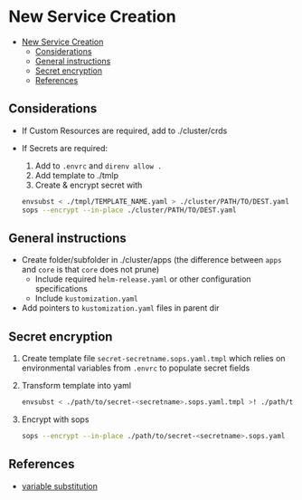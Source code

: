 # New Service Creation

- [New Service Creation](#new-service-creation)
  - [Considerations](#considerations)
  - [General instructions](#general-instructions)
  - [Secret encryption](#secret-encryption)
  - [References](#references)

## Considerations

- If Custom Resources are required, add to ./cluster/crds
- If Secrets are required:

  1. Add to `.envrc` and `direnv allow .`
  2. Add template to ./tmlp
  3. Create & encrypt secret with

  ```sh
  envsubst < ./tmpl/TEMPLATE_NAME.yaml > ./cluster/PATH/TO/DEST.yaml
  sops --encrypt --in-place ./cluster/PATH/TO/DEST.yaml
  ```

## General instructions

- Create folder/subfolder in ./cluster/apps (the difference between `apps` and `core` is that `core`
  does not prune)
  - Include required `helm-release.yaml` or other configuration specifications
  - Include `kustomization.yaml`
- Add pointers to `kustomization.yaml` files in parent dir

## Secret encryption

1. Create template file `secret-secretname.sops.yaml.tmpl` which relies on environmental variables from `.envrc`
   to populate secret fields

2. Transform template into yaml

   ```sh
   envsubst < ./path/to/secret-<secretname>.sops.yaml.tmpl >! ./path/to/secret-<secretname>.sops.yaml
   ```

3. Encrypt with sops

   ```sh
   sops --encrypt --in-place ./path/to/secret-<secretname>.sops.yaml
   ```

## References

- [variable substitution](https://github.com/drone/envsubst)
